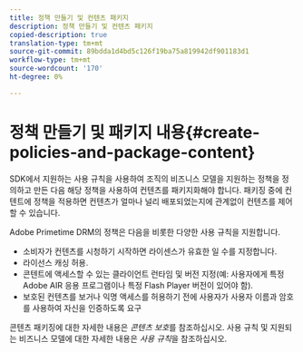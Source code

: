 ```yaml
---
title: 정책 만들기 및 컨텐츠 패키지
description: 정책 만들기 및 컨텐츠 패키지
copied-description: true
translation-type: tm+mt
source-git-commit: 89bdda1d4bd5c126f19ba75a819942df901183d1
workflow-type: tm+mt
source-wordcount: '170'
ht-degree: 0%

---
```



# 정책 만들기 및 패키지 내용{#create-policies-and-package-content}

SDK에서 지원하는 사용 규칙을 사용하여 조직의 비즈니스 모델을 지원하는 정책을 정의하고 만든 다음 해당 정책을 사용하여 컨텐츠를 패키지화해야 합니다. 패키징 중에 컨텐트에 정책을 적용하면 컨텐츠가 얼마나 널리 배포되었는지에 관계없이 컨텐츠를 제어할 수 있습니다.

Adobe Primetime DRM의 정책은 다음을 비롯한 다양한 사용 규칙을 지원합니다.

* 소비자가 컨텐츠를 시청하기 시작하면 라이센스가 유효한 일 수를 지정합니다.
* 라이선스 캐싱 허용.
* 콘텐트에 액세스할 수 있는 클라이언트 런타임 및 버전 지정(예: 사용자에게 특정 Adobe AIR 응용 프로그램이나 특정 Flash Player 버전이 있어야 함).
* 보호된 컨텐츠를 보거나 익명 액세스를 허용하기 전에 사용자가 사용자 이름과 암호를 사용하여 자신을 인증하도록 요구

콘텐츠 패키징에 대한 자세한 내용은 *콘텐츠 보호*&#x200B;를 참조하십시오. 사용 규칙 및 지원되는 비즈니스 모델에 대한 자세한 내용은 *사용 규칙*&#x200B;을 참조하십시오.
